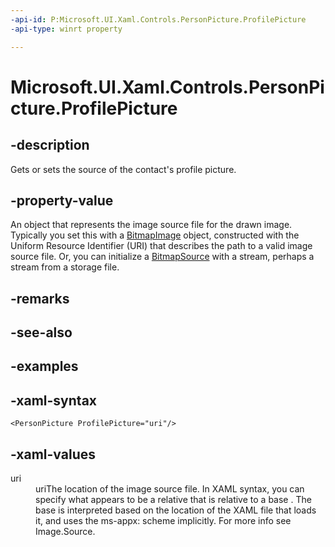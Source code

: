 ```yaml
---
-api-id: P:Microsoft.UI.Xaml.Controls.PersonPicture.ProfilePicture
-api-type: winrt property

---
```

<!-- Property syntax.
public ImageSource ProfilePicture { get;  set; }
-->

# Microsoft.UI.Xaml.Controls.PersonPicture.ProfilePicture


## -description

Gets or sets the source of the contact's profile picture.


## -property-value

An object that represents the image source file for the drawn image. Typically you set this with a [BitmapImage](../windows.ui.xaml.media.imaging/bitmapimage.md) object, constructed with the Uniform Resource Identifier (URI) that describes the path to a valid image source file. Or, you can initialize a [BitmapSource](../windows.ui.xaml.media.imaging/bitmapsource.md) with a stream, perhaps a stream from a storage file.


## -remarks


## -see-also


## -examples


## -xaml-syntax

```xaml
<PersonPicture ProfilePicture="uri"/>
```


## -xaml-values

<dl><dt>uri</dt><dd>uriThe location of the image source file. In XAML syntax, you can specify what appears to be a relative that is relative to a base . The base is interpreted based on the location of the XAML file that loads it, and uses the ms-appx: scheme implicitly. For more info see Image.Source.</dd>
</dl>



